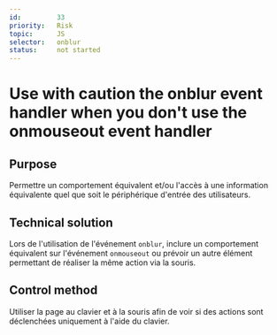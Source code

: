 ```yaml
---
id:         33
priority:   Risk
topic:      JS
selector:   onblur
status:     not started
---
```


# Use with caution the onblur event handler when you don't use the onmouseout event handler

## Purpose

Permettre un comportement équivalent et/ou l'accès à une information équivalente quel que soit le périphérique d'entrée des utilisateurs.

## Technical solution

Lors de l'utilisation de l'événement `onblur`, inclure un comportement équivalent sur l'événement `onmouseout` ou prévoir un autre élément permettant de réaliser la même action via la souris.

## Control method

Utiliser la page au clavier et à la souris afin de voir si des actions sont déclenchées uniquement à l'aide du clavier.
